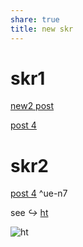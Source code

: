 ```yaml
---
share: true
title: new skr
---
```


# skr1

[new2 post](./wiki2/post-G3.md)

[post 4](./second%20my%20post.md)

# skr2

  [post 4](./second%20my%20post.md) ^ue-n7

see _↪_ [ht](INBOX/My%20Folder/last%20post.md#^ue-n7)

![ht](last%20post.md#^ue-n7)






